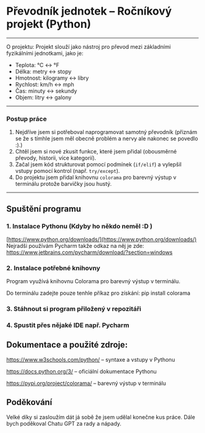 #  Převodník jednotek – Ročníkový projekt (Python)
---
O projektu:
Projekt slouží jako nástroj pro převod mezi základními fyzikálními jednotkami, jako je:

- Teplota: °C ↔ °F  
- Délka: metry ↔ stopy  
- Hmotnost: kilogramy ↔ libry  
- Rychlost: km/h ↔ mph  
- Čas: minuty ↔ sekundy  
- Objem: litry ↔ galony  

---

###  Postup práce

1. Nejdříve jsem si potřeboval naprogramovat samotný převodník (přiznám se že s tímhle jsem měl obecně problém a nervy ale nakonec se povedlo :).)
2. Chtěl jsem si nové zkusit funkce, které jsem přidal (obousměrné převody, historii, více kategorií).
3. Začal jsem kód strukturovat pomocí podmínek (`if/elif`) a vylepšil vstupy pomocí kontrol (např. `try/except`).
4. Do projektu jsem přidal knihovnu `colorama` pro barevný výstup v terminálu protože barvičky jsou hustý.

---

##  Spuštění programu

### 1. Instalace Pythonu (Kdyby ho někdo neměl :D )
 [https://www.python.org/downloads/](https://www.python.org/downloads/)
Nejradši používám Pycharm takže odkaz na něj je zde:
https://www.jetbrains.com/pycharm/download/?section=windows

### 2. Instalace potřebné knihovny

Program využívá knihovnu Colorama pro barevný výstup v terminálu.

Do terminálu zadejte pouze tenhle příkaz pro získání:
        pip install colorama
### 3. Stáhnout si program přiložený v repozitáři
### 4. Spustit přes nějaké IDE např. Pycharm

##  Dokumentace a použité zdroje:

https://www.w3schools.com/python/ – syntaxe a vstupy v Pythonu

https://docs.python.org/3/ – oficiální dokumentace Pythonu

https://pypi.org/project/colorama/ – barevný výstup v terminálu

##  Poděkování
   Velké díky si zasloužím dát já sobě že jsem udělal konečne kus práce.
   Dále bych poděkoval Chatu GPT za rady a nápady.

